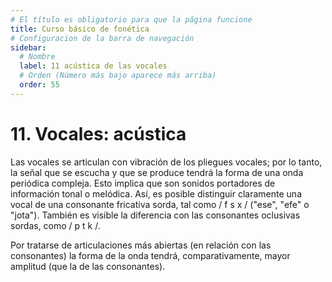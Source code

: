 ```yaml
---
# El título es obligatorio para que la página funcione
title: Curso básico de fonética
# Configuracion de la barra de navegación
sidebar:
  # Nombre
  label: 11 acústica de las vocales
  # Orden (Número más bajo aparece más arriba)
  order: 55
---
```

# 11. Vocales: acústica

Las vocales se articulan con vibración de los pliegues vocales; por lo tanto, la señal que se escucha y que se produce tendrá la forma de una onda periódica compleja. Esto implica que son sonidos portadores de información tonal o melódica. Así, es posible distinguir claramente una vocal de una consonante fricativa sorda, tal como / f s x / ("ese", "efe" o "jota"). También es visible la diferencia con las consonantes oclusivas sordas, como / p t k /.





Por tratarse de articulaciones más abiertas (en relación con las consonantes) la forma de la onda tendrá, comparativamente, mayor amplitud (que la de las consonantes).




